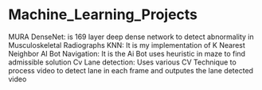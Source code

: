 # Machine_Learning_Projects
MURA DenseNet: is 169 layer deep dense network to detect abnormality in Musculoskeletal Radiographs 
KNN: It is my implementation of K Nearest Neighbor
AI Bot Navigation: It is the Ai Bot uses heuristic in maze to find admissible solution
Cv Lane detection: Uses various CV Technique to process video to detect lane in each frame and outputes the lane detected video

